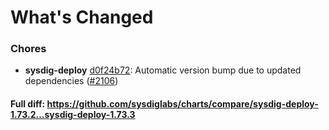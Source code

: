 # What's Changed

### Chores
- **sysdig-deploy** [d0f24b72](https://github.com/sysdiglabs/charts/commit/d0f24b729f05f70d9d5868c4e76d69a85efb61f7): Automatic version bump due to updated dependencies ([#2106](https://github.com/sysdiglabs/charts/issues/2106))
#### Full diff: https://github.com/sysdiglabs/charts/compare/sysdig-deploy-1.73.2...sysdig-deploy-1.73.3
